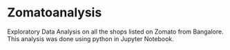 # Zomatoanalysis
Exploratory Data Analysis on all the shops listed on Zomato from Bangalore. This analysis was done using python in Jupyter Notebook.
